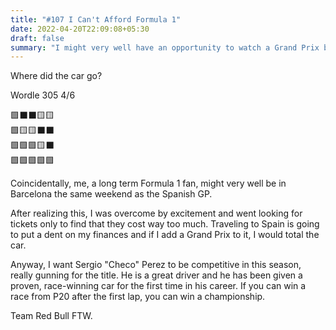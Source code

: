 ```yaml
---
title: "#107 I Can't Afford Formula 1"
date: 2022-04-20T22:09:08+05:30
draft: false
summary: "I might very well have an opportunity to watch a Grand Prix but it costs way too much."
---
```


Where did the car go?

Wordle 305 4/6

🟩⬛⬛🟨🟨\
🟩🟨🟨⬛⬛\
🟩🟩🟩🟨⬛\
🟩🟩🟩🟩🟩

Coincidentally, me, a long term Formula 1 fan, might very well be in Barcelona the same weekend as the Spanish GP.

After realizing this, I was overcome by excitement and went looking for tickets only to find that they cost way too much. Traveling to Spain is going to put a dent on my finances and if I add a Grand Prix to it, I would total the car.

Anyway, I want Sergio "Checo" Perez to be competitive in this season, really gunning for the title. He is a great driver and he has been given a proven, race-winning car for the first time in his career. If you can win a race from P20 after the first lap, you can win a championship.

Team Red Bull FTW.
